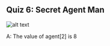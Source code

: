 ## Quiz 6: Secret Agent Man

![alt text](./media/quiz-06-secret-agent-man.JPG "secret agent man")

A: The value of agent[2] is 8
